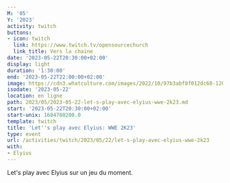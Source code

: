 ```yaml
---
M: '05'
Y: '2023'
activity: twitch
buttons:
- icon: twitch
  link: https://www.twitch.tv/opensourcechurch
  link_title: Vers la chaine
date: '2023-05-22T20:30:00+02:00'
display: light
duration: '1:30:00'
end: '2023-05-22T22:00:00+02:00'
image: https://cdn3.whatculture.com/images/2022/10/97b3abf8f012dc60-1200x675.jpg
isodate: '2023-05-22'
location: en ligne
path: 2023/05/2023-05-22-let-s-play-avec-elyius-wwe-2k23.md
start: '2023-05-22T20:30:00+02:00'
start-unix: 1684780200.0
template: twitch
title: 'Let''s play avec Elyius: WWE 2K23'
type: event
url: /activities/twitch/2023/05/22/let-s-play-avec-elyius-wwe-2k23
with:
- Elyius
---
```

Let's play avec Elyius sur un jeu du moment.